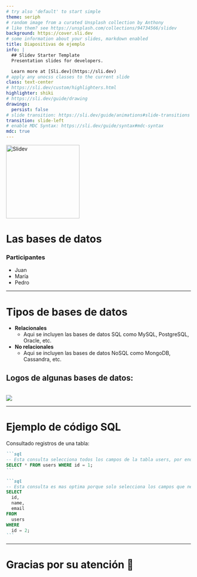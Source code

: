```yaml
---
# try also 'default' to start simple
theme: seriph
# random image from a curated Unsplash collection by Anthony
# like them? see https://unsplash.com/collections/94734566/slidev
background: https://cover.sli.dev
# some information about your slides, markdown enabled
title: Diapositivas de ejemplo
info: |
  ## Slidev Starter Template
  Presentation slides for developers. 

  Learn more at [Sli.dev](https://sli.dev)
# apply any unocss classes to the current slide
class: text-center
# https://sli.dev/custom/highlighters.html
highlighter: shiki
# https://sli.dev/guide/drawing
drawings:
  persist: false
# slide transition: https://sli.dev/guide/animations#slide-transitions
transition: slide-left
# enable MDC Syntax: https://sli.dev/guide/syntax#mdc-syntax
mdc: true
---
```


<p class="flex flex-col items-start">

<img src="https://www.astera.com/wp-content/uploads/2019/05/DBI-1.jpg" alt="Slidev" width="200" class="rounded-2xl" />

# Las bases de datos

### Participantes

- Juan
- María
- Pedro

</p>

---

# Tipos de bases de datos

- **Relacionales**
  - Aqui se incluyen las bases de datos SQL como MySQL, PostgreSQL, Oracle, etc.
- **No relacionales**
  - Aqui se incluyen las bases de datos NoSQL como MongoDB, Cassandra, etc.

## Logos de algunas bases de datos:

<br>

<img src="https://skillicons.dev/icons?i=mysql,postgres,mongo,dynamodb,redis&perline=15" />

---

# Ejemplo de código SQL

Consultado registros de una tabla:

````md magic-move
```sql
-- Esta consulta selecciona todos los campos de la tabla users, por ende es menos optima
SELECT * FROM users WHERE id = 1;
```

```sql
-- Esta consulta es mas optima porque solo selecciona los campos que necesitamos
SELECT
  id,
  name,
  email
FROM
  users
WHERE
  id = 2;
```
````

---

<p class="items-center justify-center flex w-full h-full">

# Gracias por su atención 🙌

</p>
